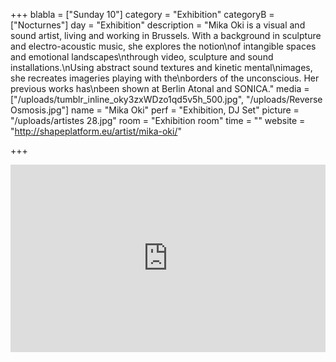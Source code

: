 +++
blabla = ["Sunday 10"]
category = "Exhibition"
categoryB = ["Nocturnes"]
day = "Exhibition"
description = "Mika Oki is a visual and sound artist, living and working in Brussels. With a background in sculpture and electro-acoustic music, she explores the notion\nof intangible spaces and emotional landscapes\nthrough video, sculpture and sound installations.\nUsing abstract sound textures and kinetic mental\nimages, she recreates imageries playing with the\nborders of the unconscious. Her previous works has\nbeen shown at Berlin Atonal and SONICA."
media = ["/uploads/tumblr_inline_oky3zxWDzo1qd5v5h_500.jpg", "/uploads/Reverse Osmosis.jpg"]
name = "Mika Oki"
perf = "Exhibition, DJ Set"
picture = "/uploads/artistes 28.jpg"
room = "Exhibition room"
time = ""
website = "http://shapeplatform.eu/artist/mika-oki/"

+++
<iframe width="100%" height="300" scrolling="no" frameborder="no" allow="autoplay" src="https://w.soundcloud.com/player/?url=https://api.soundcloud.com/tracks/669457133&color=%23ff5500&auto_play=false&hide_related=false&show_comments=true&show_user=true&show_reposts=false&show_teaser=true&visual=true"></iframe>